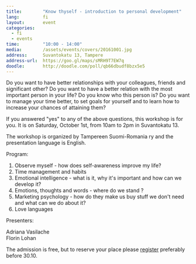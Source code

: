 ```yaml
---
title:        "Know thyself - introduction to personal development"
lang:         fi
layout:       event
categories:
  - fi
  - events
time:         "10:00 - 14:00"
media:        /assets/events/covers/20161001.jpg
address:      Suvantokatu 13, Tampere
address-url:  https://goo.gl/maps/sMRH9T7EW7q
doodle:       http://doodle.com/poll/qb66dbudf8bzx5e5
---
```


Do you want to have better relationships with your colleagues, friends and significant other? Do you want to have a better relation with the most important person in your life? Do you know who this person is? Do you want to manage your time better, to set goals for yourself and to learn how to increase your chances of attaining them?

If you answered "yes" to any of the above questions, this workshop is for you. It is on Saturday, October 1st, from 10am to 2pm in Suvantokatu 13. 

The workshop is organized by Tampereen Suomi-Romania ry and the presentation language is English.

Program:

1. Observe myself - how does self-awareness improve my life?
1. Time management and habits
1. Emotional intelligence - what is it, why it's important and how can we develop it?
1. Emotions, thoughts and words - where do we stand ?
1. Marketing psychology - how do they make us buy stuff we don't need and what can we do about it?
1. Love languages

Presenters:

Adriana Vasilache  
Florin Lohan

The admission is free, but to reserve your place please [register](http://doodle.com/poll/qb66dbudf8bzx5e5) preferably before 30.10.